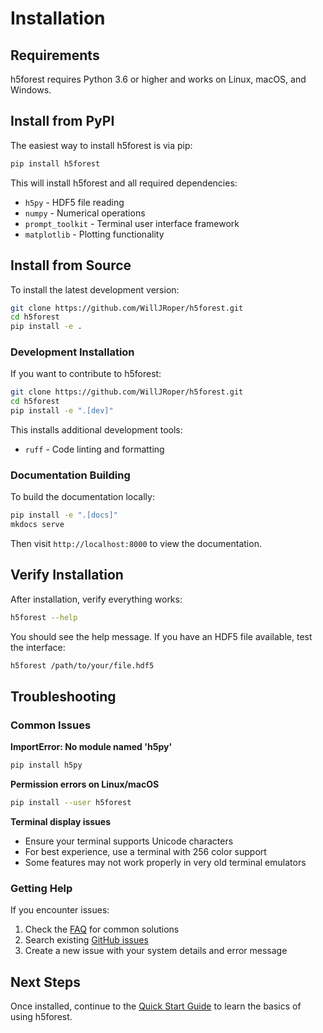 # Installation

## Requirements

h5forest requires Python 3.6 or higher and works on Linux, macOS, and Windows.

## Install from PyPI

The easiest way to install h5forest is via pip:

```bash
pip install h5forest
```

This will install h5forest and all required dependencies:

- `h5py` - HDF5 file reading
- `numpy` - Numerical operations  
- `prompt_toolkit` - Terminal user interface framework
- `matplotlib` - Plotting functionality

## Install from Source

To install the latest development version:

```bash
git clone https://github.com/WillJRoper/h5forest.git
cd h5forest
pip install -e .
```

### Development Installation

If you want to contribute to h5forest:

```bash
git clone https://github.com/WillJRoper/h5forest.git
cd h5forest
pip install -e ".[dev]"
```

This installs additional development tools:

- `ruff` - Code linting and formatting

### Documentation Building

To build the documentation locally:

```bash
pip install -e ".[docs]"
mkdocs serve
```

Then visit `http://localhost:8000` to view the documentation.

## Verify Installation

After installation, verify everything works:

```bash
h5forest --help
```

You should see the help message. If you have an HDF5 file available, test the interface:

```bash
h5forest /path/to/your/file.hdf5
```

## Troubleshooting

### Common Issues

**ImportError: No module named 'h5py'**
```bash
pip install h5py
```

**Permission errors on Linux/macOS**
```bash
pip install --user h5forest
```

**Terminal display issues**
- Ensure your terminal supports Unicode characters
- For best experience, use a terminal with 256 color support
- Some features may not work properly in very old terminal emulators

### Getting Help

If you encounter issues:

1. Check the [FAQ](faq.md) for common solutions
2. Search existing [GitHub issues](https://github.com/WillJRoper/h5forest/issues)
3. Create a new issue with your system details and error message

## Next Steps

Once installed, continue to the [Quick Start Guide](quickstart.md) to learn the basics of using h5forest.